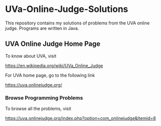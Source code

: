# UVa-Online-Judge-Solutions
This repository contains my solutions of problems from the UVA online judge. Programs are written in Java.

## UVA Online Judge Home Page

To know about UVA, visit

https://en.wikipedia.org/wiki/UVa_Online_Judge

For UVA home page, go to the following link  

https://uva.onlinejudge.org/

### Browse Programming Problems

To browse all the problems, visit

https://uva.onlinejudge.org/index.php?option=com_onlinejudge&Itemid=8
